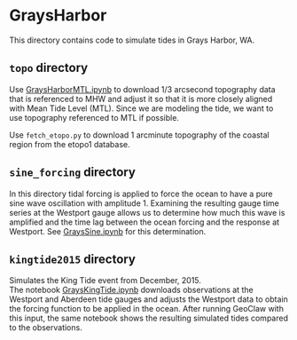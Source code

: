 # GraysHarbor

This directory contains code to simulate tides in Grays Harbor, WA.

## `topo` directory

Use [GraysHarborMTL.ipynb](topo/GraysHarborMTL.html) to download 1/3 arcsecond
topography data that is referenced to MHW and adjust it so that it is 
more closely aligned with Mean Tide Level (MTL). Since we are modeling
the tide, we want to use topography referenced to MTL if possible.

Use `fetch_etopo.py` to download 1 arcminute topography of the coastal
region from the etopo1 database.

## `sine_forcing` directory

In this directory tidal forcing is applied to force the ocean to have a
pure sine wave oscillation with amplitude 1. Examining the resulting gauge
time series at the Westport gauge allows us to determine how much this wave
is amplified and the time lag between the ocean forcing and the response
at Westport.  See [GraysSine.ipynb](sine_forcing/GraysSine.html) for 
this determination.

## `kingtide2015` directory

Simulates the King Tide event from December, 2015.  
The notebook [GraysKingTide.ipynb](kingtide2015/GraysKingTide.html) 
downloads observations at the Westport and Aberdeen tide gauges and adjusts 
the Westport data to obtain the forcing function to be applied in the ocean.
After running GeoClaw with this input, the same notebook shows the
resulting simulated tides compared to the observations.
